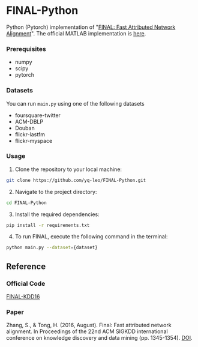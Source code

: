 # FINAL-Python

Python (Pytorch) implementation of "[FINAL: Fast Attributed Network Alignment](https://dl.acm.org/doi/abs/10.1145/2939672.2939766)". The official MATLAB implementation is [here](https://github.com/sizhang92/FINAL-KDD16).

### Prerequisites

- numpy
- scipy
- pytorch

### Datasets
You can run `main.py` using one of the following datasets

- foursquare-twitter
- ACM-DBLP
- Douban
- flickr-lastfm
- flickr-myspace

### Usage

1. Clone the repository to your local machine:

```sh
git clone https://github.com/yq-leo/FINAL-Python.git
```

2. Navigate to the project directory:

```sh
cd FINAL-Python
```

3. Install the required dependencies:
```sh
pip install -r requirements.txt
```

4. To run FINAL, execute the following command in the terminal:
```sh
python main.py --dataset={dataset}
```

## Reference
### Official Code
[FINAL-KDD16](https://github.com/zhichenz98/PARROT-WWW23)

### Paper
Zhang, S., & Tong, H. (2016, August). Final: Fast attributed network alignment. In Proceedings of the 22nd ACM SIGKDD international conference on knowledge discovery and data mining (pp. 1345-1354). [DOI](http://dx.doi.org/10.1145/2939672.2939766).
